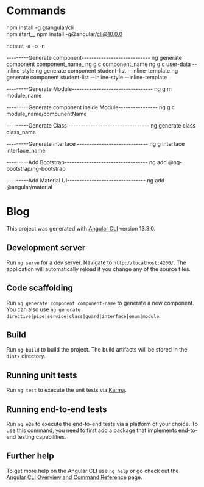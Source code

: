 # Commands
npm install -g @angular/cli <br />
npm start__
npm install -g@angular/cli@10.0.0

netstat -a -o -n

---------Generate component----------------------------
ng generate component component_name_
ng g c component_name
ng g c user-data --inline-style
ng generate component student-list --inline-template
ng generate component student-list --inline-style --inline-template

---------Generate Module---------------------------------
ng g m module_name

---------Generate component inside Module----------------
ng g c module_name/compunentName

---------Generate Class ---------------------------------
ng generate class class_name

---------Generate interface -----------------------------
ng g interface interface_name

---------Add Bootstrap----------------------------------
ng add @ng-bootstrap/ng-bootstrap

---------Add Material UI--------------------------------
ng add @angular/material



# Blog

This project was generated with [Angular CLI](https://github.com/angular/angular-cli) version 13.3.0.

## Development server

Run `ng serve` for a dev server. Navigate to `http://localhost:4200/`. The application will automatically reload if you change any of the source files.

## Code scaffolding

Run `ng generate component component-name` to generate a new component. You can also use `ng generate directive|pipe|service|class|guard|interface|enum|module`.

## Build

Run `ng build` to build the project. The build artifacts will be stored in the `dist/` directory.

## Running unit tests

Run `ng test` to execute the unit tests via [Karma](https://karma-runner.github.io).

## Running end-to-end tests

Run `ng e2e` to execute the end-to-end tests via a platform of your choice. To use this command, you need to first add a package that implements end-to-end testing capabilities.

## Further help

To get more help on the Angular CLI use `ng help` or go check out the [Angular CLI Overview and Command Reference](https://angular.io/cli) page.

